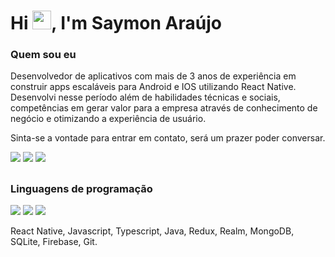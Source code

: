 <h1 >Hi <img src="https://raw.githubusercontent.com/kaueMarques/kaueMarques/master/hi.gif" width="30px">, I'm Saymon Araújo</h1>
  
<h3 >Quem sou eu</h3>

<p>
Desenvolvedor de aplicativos com mais de 3 anos de experiência em construir apps escaláveis para Android e IOS utilizando React Native. Desenvolvi nesse período além de habilidades técnicas e sociais, competências em gerar valor para a empresa através de conhecimento de negócio e otimizando a experiência de usuário.
</p>
  
  
<div>
 <p> Sinta-se a vontade para entrar em contato, será um prazer poder conversar.</p>
  <a href="https://www.linkedin.com/in/saymon-araujo/" target="_blank"><img src="https://img.shields.io/badge/LinkedIn-0077B5?style=for-the-badge&logo=linkedin&logoColor=white" target="_blank"></a>
  <a href="mailto:saymonbrandon@gmail.com?subject=Hello%20Saymon,%20From%20Github"><img src="https://img.shields.io/badge/gmail-%23D14836.svg?&style=for-the-badge&logo=gmail&logoColor=white" /></a>
  <a href="https://t.me/saymon_araujo_dev"><img src="https://img.shields.io/badge/Telegram-2CA5E0?style=for-the-badge&logo=telegram&logoColor=white" /></a>&nbsp;&nbsp;&nbsp;&nbsp;
</div>
  
##
  <h3 >Linguagens de programação</h3>
<p >
  <img src="https://img.shields.io/badge/react_native-%2320232a.svg?style=for-the-badge&logo=react&logoColor=%2361DAFB" />
  <img src="https://img.shields.io/badge/redux-%23593d88.svg?style=for-the-badge&logo=redux&logoColor=white" />
  <img src="https://img.shields.io/badge/typescript-%23007ACC.svg?style=for-the-badge&logo=typescript&logoColor=white" />&nbsp;&nbsp;
</p>
<p >React Native, Javascript, Typescript, Java, Redux, Realm, MongoDB, SQLite, Firebase, Git.</p>

</div>
